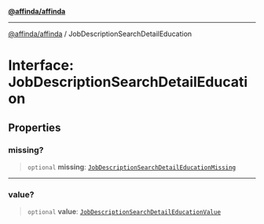 [**@affinda/affinda**](../README.md)

***

[@affinda/affinda](../globals.md) / JobDescriptionSearchDetailEducation

# Interface: JobDescriptionSearchDetailEducation

## Properties

### missing?

> `optional` **missing**: [`JobDescriptionSearchDetailEducationMissing`](JobDescriptionSearchDetailEducationMissing.md)

***

### value?

> `optional` **value**: [`JobDescriptionSearchDetailEducationValue`](JobDescriptionSearchDetailEducationValue.md)
